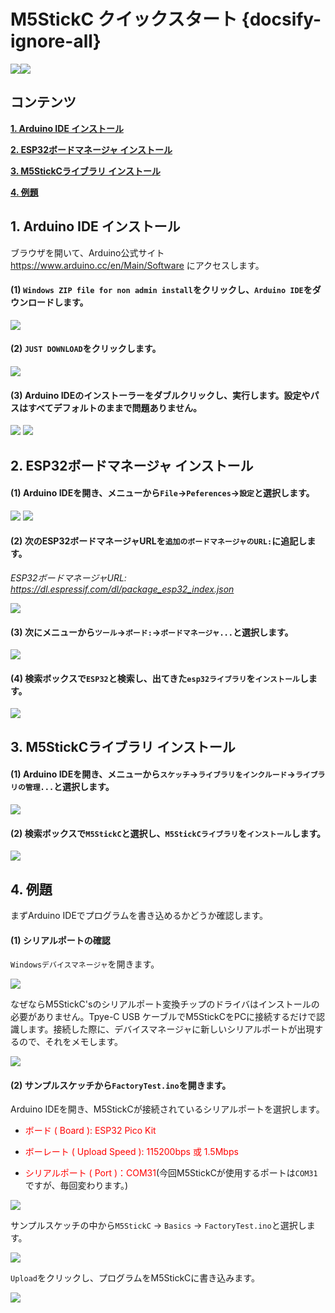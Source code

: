 # M5StickC クイックスタート {docsify-ignore-all}

<img src="assets/img/getting_started_pics/m5stickc/m5stickc_06.png"><img src="assets/img/windows-logo.png">

## コンテンツ

**[1. Arduino IDE インストール](#_1-Arduino-IDE-インストール)**

**[2. ESP32ボードマネージャ インストール](#_2-ESP32ボードマネージャ-インストール)**

**[3. M5StickCライブラリ インストール](#_3-M5Stickcライブラリ-インストール)**

**[4. 例題](#_4-例題)**

## 1. Arduino IDE インストール

ブラウザを開いて、Arduino公式サイト https://www.arduino.cc/en/Main/Software にアクセスします。

#### (1) `Windows ZIP file for non admin install`をクリックし、`Arduino IDE`をダウンロードします。

<img src="assets/img/getting_started_pics/m5stack_core/get_started_with_arduino_m5core/windows/arduino_cc_package.png">

#### (2) `JUST DOWNLOAD`をクリックします。

<img src="assets/img/getting_started_pics/m5stack_core/get_started_with_arduino_m5core/windows/arduino_cc_package_02.png">

#### (3) Arduino IDEのインストーラーをダブルクリックし、実行します。設定やパスはすべてデフォルトのままで問題ありません。

<img src="assets/img/getting_started_pics/m5stack_core/get_started_with_arduino_m5core/windows/select_arduino_install_path.png">

<img src="assets/img/getting_started_pics/m5stack_core/get_started_with_arduino_m5core/windows/install_arduino_2.png">

## 2. ESP32ボードマネージャ インストール

#### (1) Arduino IDEを開き、メニューから`File`->`Peferences`->`設定`と選択します。

<img src="assets/img/getting_started_pics/m5stack_core/get_started_with_arduino_m5core/windows/quick_start_arduino_win_01.png">

<img src="assets/img/getting_started_pics/m5stack_core/get_started_with_arduino_m5core/windows/quick_start_arduino_win_02.png">

#### (2) 次のESP32ボードマネージャURLを`追加のボードマネージャのURL:`に追記します。

*ESP32ボードマネージャURL: https://dl.espressif.com/dl/package_esp32_index.json*

<img src="assets/img/getting_started_pics/m5stack_core/get_started_with_arduino_m5core/windows/quick_start_arduino_win_03.png">

#### (3) 次にメニューから`ツール`->`ボード:`->`ボードマネージャ...`と選択します。

<img src="assets/img/getting_started_pics/m5stack_core/get_started_with_arduino_m5core/windows/quick_start_arduino_win_04.png">

#### (4) 検索ボックスで`ESP32`と検索し、出てきた`esp32ライブラリ`を`インストール`します。

<img src="assets/img/getting_started_pics/m5stack_core/get_started_with_arduino_m5core/windows/quick_start_arduino_win_05.png">

## 3. M5StickCライブラリ インストール

#### (1) Arduino IDEを開き、メニューから`スケッチ`->`ライブラリをインクルード`->`ライブラリの管理...`と選択します。

<img src="assets/img/getting_started_pics/m5stack_core/get_started_with_arduino_m5core/windows/install_m5stack_lib_01.png">

#### (2) 検索ボックスで`M5StickC`と選択し、`M5StickCライブラリ`を`インストール`します。

<img src="assets/img/getting_started_pics/m5stickc/m5stickc_quick_start_10.png">

## 4. 例題

まずArduino IDEでプログラムを書き込めるかどうか確認します。

#### (1) シリアルポートの確認

`Windowsデバイスマネージャ`を開きます。

<img src="assets/img/getting_started_pics/m5stickc/m5stickc_quick_start_06.png">

なぜならM5StickC'sのシリアルポート変換チップのドライバはインストールの必要がありません。Tpye-C USB ケーブルでM5StickCをPCに接続するだけで認識します。接続した際に、デバイスマネージャに新しいシリアルポートが出現するので、それをメモします。

<img src="assets/img/getting_started_pics/m5stickc/m5stickc_quick_start_05.png">

#### (2) サンプルスケッチから`FactoryTest.ino`を開きます。

Arduino IDEを開き、M5StickCが接続されているシリアルポートを選択します。


* <font color="red">ボード ( Board ): ESP32 Pico Kit</font>

* <font color="red">ボーレート ( Upload Speed ): 115200bps 或 1.5Mbps</font>

* <font color="red">シリアルポート ( Port )：COM31</font>(今回M5StickCが使用するポートは`COM31`ですが、毎回変わります。)

<img src="assets/img/getting_started_pics/m5stickc/m5stickc_quick_start_08.png">

サンプルスケッチの中から`M5StickC` -> `Basics` -> `FactoryTest.ino`と選択します。

<img src="assets/img/getting_started_pics/m5stickc/m5stickc_quick_start_04.png">

`Upload`をクリックし、プログラムをM5StickCに書き込みます。

<img src="assets/img/getting_started_pics/m5stickc/m5stickc_quick_start_09.png">
